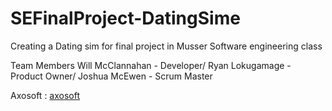 # SEFinalProject-DatingSime
Creating a Dating sim for final project in Musser Software engineering class

Team Members
Will McClannahan - Developer/
Ryan Lokugamage - Product Owner/
Joshua McEwen - Scrum Master

Axosoft : [axosoft](https://jsho574.axosoft.com/)
